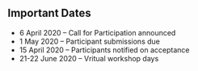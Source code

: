 ## Important Dates

- 6 April 2020 – Call for Participation announced
- 1 May 2020 – Participant submissions due
- 15 April 2020 – Participants notified on acceptance
- 21-22 June 2020 – Vritual workshop days
